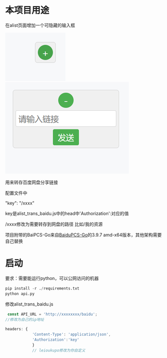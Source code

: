 # 本项目用途

在alist页面增加一个可隐藏的输入框

![隐藏状态](/Assets/Snipaste_2025-03-13_19-47-07.png)
![展开状态](/Assets/Snipaste_2025-03-13_19-47-17.png)   

用来转存百度网盘分享链接

配置文件中

"key": "/xxxx"

key是alist_trans_baidu.js中的head中'Authorization':对应的值

/xxxx修改为需要转存到网盘的路径
比如/我的资源

项目附带的BaiPCS-Go来自[BaiduPCS-Go](https://github.com/qjfoidnh/BaiduPCS-Go)的3.9.7   amd-x64版本，其他架构需要自己替换

# 启动

要求：需要能运行python，可以公网访问的机器

```python
pip install -r ./requirements.txt 
python api.py
```
修改alist_trans_baidu.js
```js
 const API_URL = 'http://xxxxxxxx/baidu';
//修改为自己的ip地址
```
```js
headers: {
            'Content-Type': 'application/json',
            'Authorization':'key'
            }
            // leioukupo修改为你自定义
```
